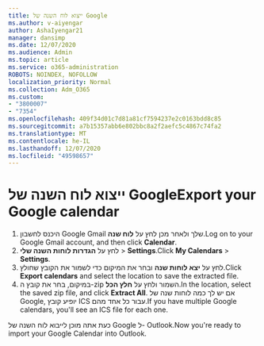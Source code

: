 ```yaml
---
title: ייצוא לוח השנה של Google
ms.author: v-aiyengar
author: AshaIyengar21
manager: dansimp
ms.date: 12/07/2020
ms.audience: Admin
ms.topic: article
ms.service: o365-administration
ROBOTS: NOINDEX, NOFOLLOW
localization_priority: Normal
ms.collection: Adm_O365
ms.custom:
- "3800007"
- "7354"
ms.openlocfilehash: 409f34d01c7d81a81cf7594237e2c0163bdd8c85
ms.sourcegitcommit: a7b15357abb6e802bbc8a2f2aefc5c4867c74fa2
ms.translationtype: MT
ms.contentlocale: he-IL
ms.lasthandoff: 12/07/2020
ms.locfileid: "49598657"
---
```

# <a name="export-your-google-calendar"></a><span data-ttu-id="28f30-102">ייצוא לוח השנה של Google</span><span class="sxs-lookup"><span data-stu-id="28f30-102">Export your Google calendar</span></span>

1. <span data-ttu-id="28f30-103">היכנס לחשבון Google Gmail שלך ולאחר מכן לחץ על **לוח שנה**.</span><span class="sxs-lookup"><span data-stu-id="28f30-103">Log on to your Google Gmail account, and then click **Calendar**.</span></span>
1. <span data-ttu-id="28f30-104">לחץ על **הגדרות לוחות השנה שלי**  >  **Settings**.</span><span class="sxs-lookup"><span data-stu-id="28f30-104">Click **My Calendars** > **Settings**.</span></span>
1. <span data-ttu-id="28f30-105">לחץ על **יצא לוחות שנה** ובחר את המיקום כדי לשמור את הקובץ שחולץ.</span><span class="sxs-lookup"><span data-stu-id="28f30-105">Click **Export calendars** and select the location to save the extracted file.</span></span>
1. <span data-ttu-id="28f30-106">במיקום, בחר את קובץ ה-zip השמור ולחץ על **חלץ הכל**.</span><span class="sxs-lookup"><span data-stu-id="28f30-106">In the location, select the saved zip file, and click **Extract All**.</span></span>
   <span data-ttu-id="28f30-107">אם יש לך כמה לוחות שנה של Google, יופיע קובץ ICS עבור כל אחד מהם.</span><span class="sxs-lookup"><span data-stu-id="28f30-107">If you have multiple Google calendars, you'll see an ICS file for each one.</span></span>

<span data-ttu-id="28f30-108">כעת אתה מוכן לייבוא לוח השנה של Google ל- Outlook.</span><span class="sxs-lookup"><span data-stu-id="28f30-108">Now you're ready to import your Google Calendar into Outlook.</span></span>